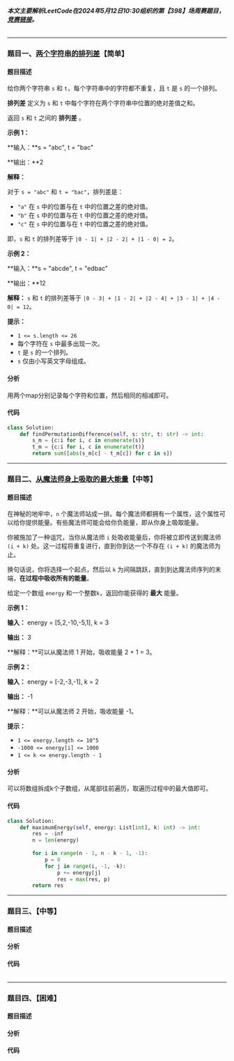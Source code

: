 ###### **本文主要解析LeetCode在2024年5月12日10:30组织的第【398】场周赛题目，**[**竞赛链接**](https://leetcode.cn/contest/weekly-contest-397)**。**

---

### 题目一、[两个字符串的排列差](https://leetcode.cn/contest/weekly-contest-397/problems/permutation-difference-between-two-strings/)【简单】

#### 题目描述

给你两个字符串 `s` 和 `t`，每个字符串中的字符都不重复，且 `t` 是 `s` 的一个排列。

**排列差** 定义为 `s` 和 `t` 中每个字符在两个字符串中位置的绝对差值之和。

返回 `s` 和 `t` 之间的 **排列差** 。

 

**示例 1：**

**输入：**s = "abc", t = "bac"

**输出：**2

**解释：**

对于 `s = "abc"` 和 `t = "bac"`，排列差是：

- `"a"` 在 `s` 中的位置与在 `t` 中的位置之差的绝对值。
- `"b"` 在 `s` 中的位置与在 `t` 中的位置之差的绝对值。
- `"c"` 在 `s` 中的位置与在 `t` 中的位置之差的绝对值。

即，`s` 和 `t` 的排列差等于 `|0 - 1| + |2 - 2| + |1 - 0| = 2`。

**示例 2：**

**输入：**s = "abcde", t = "edbac"

**输出：**12

**解释：** `s` 和 `t` 的排列差等于 `|0 - 3| + |1 - 2| + |2 - 4| + |3 - 1| + |4 - 0| = 12`。

 

**提示：**

- `1 <= s.length <= 26`
- 每个字符在 `s` 中最多出现一次。
- `t` 是 `s` 的一个排列。
- `s` 仅由小写英文字母组成。

#### 分析

用两个map分别记录每个字符和位置，然后相同的相减即可。

#### 代码

```python
class Solution:
    def findPermutationDifference(self, s: str, t: str) -> int:
        s_m = {c:i for i, c in enumerate(s)}
        t_m = {c:i for i, c in enumerate(t)}
        return sum([abs(s_m[c] - t_m[c]) for c in s])    
```



------

### 题目二、[从魔法师身上吸取的最大能量](https://leetcode.cn/contest/weekly-contest-397/problems/taking-maximum-energy-from-the-mystic-dungeon/)【中等】

#### 题目描述

在神秘的地牢中，`n` 个魔法师站成一排。每个魔法师都拥有一个属性，这个属性可以给你提供能量。有些魔法师可能会给你负能量，即从你身上吸取能量。

你被施加了一种诅咒，当你从魔法师 `i` 处吸收能量后，你将被立即传送到魔法师 `(i + k)` 处。这一过程将重复进行，直到你到达一个不存在 `(i + k)` 的魔法师为止。

换句话说，你将选择一个起点，然后以 `k` 为间隔跳跃，直到到达魔法师序列的末端，**在过程中吸收所有的能量**。

给定一个数组 `energy` 和一个整数`k`，返回你能获得的 **最大** 能量。

 

**示例 1：**

**输入：** energy = [5,2,-10,-5,1], k = 3

**输出：** 3

**解释：**可以从魔法师 1 开始，吸收能量 2 + 1 = 3。

**示例 2：**

**输入：** energy = [-2,-3,-1], k = 2

**输出：** -1

**解释：**可以从魔法师 2 开始，吸收能量 -1。

 

**提示：**

- `1 <= energy.length <= 10^5`
- `-1000 <= energy[i] <= 1000`
- `1 <= k <= energy.length - 1`



#### 分析

可以将数组拆成k个子数组，从尾部往前遍历，取遍历过程中的最大值即可。



#### 代码

```Python
class Solution:
    def maximumEnergy(self, energy: List[int], k: int) -> int:        
        res = -inf
        n = len(energy)
        
        for i in range(n - 1, n - k - 1, -1):
            p = 0
            for j in range(i, -1, -k):
                p += energy[j]
                res = max(res, p)
        return res
```

------

### 题目三、【中等】

#### 题目描述



#### 分析



#### 代码

```python

```

------

### 题目四、【困难】

#### 题目描述



#### 分析



#### 代码

```python

```

